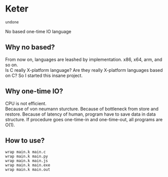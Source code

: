# Keter
```
undone
```
No based one-time IO language

## Why no based?
From now on, languages are leashed by implementation. x86, x64, arm, and so on.  
Is C really X-platform language? Are they really X-platform languages based on C? So I started this insane project.

## Why one-time IO?
CPU is not efficient.  
Because of von neumann sturcture.
Because of bottleneck from store and restore.
Because of latency of human, program have to save data in data structure.
If procedure goes one-time-in and one-time-out, all programs are O(1).

## How to use?
```
wrap main.k main.c
wrap main.k main.py
wrap main.k main.js
wrap main.k main.exe
wrap main.k main.out
```
